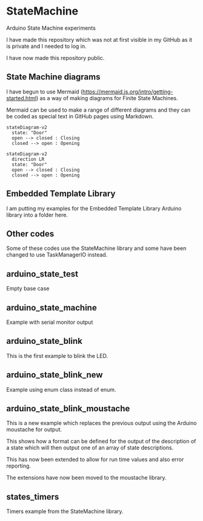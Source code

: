 # StateMachine
 Arduino State Machine experiments

I have made this repository which was not at first visible in my GitHub as it is private and I needed to log in.

I have now made this repository public.

## State Machine diagrams

I have begun to use Mermaid (https://mermaid.js.org/intro/getting-started.html) as a way of making diagrams for Finite State Machines.

Mermaid can be used to make a range of different diagrams and they can be coded as special text in GitHub pages using Markdown.

``` mermaid
stateDiagram-v2
  state: "Door"
  open --> closed : Closing
  closed --> open : Opening
```

``` mermaid
stateDiagram-v2
  direction LR
  state: "Door"
  open --> closed : Closing
  closed --> open : Opening
```


## Embedded Template Library

I am putting my examples for the Embedded Template Library Arduino library into a folder here.

## Other codes

Some of these codes use the StateMachine library and some have been changed to use TaskManagerIO instead.

## arduino_state_test

Empty base case

## arduino_state_machine

Example with serial monitor output

## arduino_state_blink

This is the first example to blink the LED.

## arduino_state_blink_new

Example using enum class instead of enum.

## arduino_state_blink_moustache

This is a new example which replaces the previous output using the Arduino moustache for output.

This shows how a format can be defined for the output of the description of a state which will then output one of an array of state descriptions.

This has now been extended to allow for run time values and also error reporting.

The extensions have now been moved to the moustache library.

## states_timers

Timers example from the StateMachine library.
